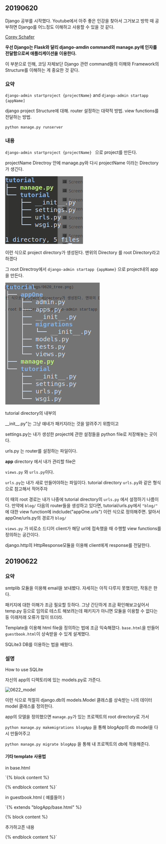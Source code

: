 ## 20190620

Django 공부를 시작했다. Youtube에서 아주 좋은 인강을 찾아서 그거보고 방학 때 공부하면 Django를 어느정도 이해하고 사용할 수 있을 것 같다.

[Corey Schafer ](https://www.youtube.com/watch?v=UmljXZIypDc&list=PL-osiE80TeTtoQCKZ03TU5fNfx2UY6U4p)

**우선 Django는 Flask와 달리 django-amdin command와 manage.py에 인자를 전달함으로써 애플리케이션을 이용한다.**

이 부분으로 인해, 코딩 자체보단 Django 관련 command들의 이해와 Framework의 Structure를 이해하는 게 중요한 것 같다.

### 요약

`django-admin startproject {projectName}`  and `django-admin startapp {appName]`

django project Structure에 대해. router 설정하는 대략적 방법. view functions를 전달하는 방법.

`python manage.py runserver`

### 내용

`django-admin startproject {projectName} `  으로 project를 만든다.

projectName Directroy 안에 manage.py와 다시 projectName 이라는 Directory가 생긴다.

![0620_tree](imgs/0620_tree.png)

이런 식으로 project directory가 생성된다. 맨위의 Directory 를 root Directory라고 하겠다

그 root Directroy에서 `django-admin startapp {appName}`  으로 project내의 app을 만든다.

![0620_tree2](imgs/0620_tree2.png)

tutorial directory의 내부의 

&#95;&#95;init&#95;&#95;.py"는 그냥 얘네가 패키지라는 것을 알려주기 위함이고

settings.py는 내가 생성한 project에 관한 설정들을 python file로 저장해놓는 곳이다.

urls.py 는 router를 설정하는 파일이다.

__app__ directory 에서 내가 관리할 file은

`views.py` 와 `urls.py`이다.

`urls.py`는 내가 새로 만들어야하는 파일이다. tutorial directory `urls.py`와 같은 형식으로 참고해서 적어주자

이 때의 root 경로는 내가 나중에 tutorial directory의 `urls.py` 에서 설정하기 나름이다. 만약에 `blog/` 다음의 router들을 생성하고 있다면, tutorial/urls.py에서 `"blog/"` 에 대한 view function에 indclude("appOne.urls") 이런 식으로 정의해주면. 알아서 appOne/urls.py의 경로가 `blog/` 

`views.py` 가 비로소 드디어 client가 해당 url에 접속했을 때 수행할 view functions를 정의하는 공간이다.

django.http의 HttpResponse모듈을 이용해 client에게 response를 전달한다.

## 20190622

### 요약

smtplib 모듈을 이용해 email을 보내봤다. 자세히는 아직 다루지 못했지만, 작동은 한다.

패키지에 대한 이해가 조금 필요할 듯하다. 그냥 간단하게 조금 확인해보고싶어서 temp.py 등으로 임의로 테스트 해보려는데 패키지가 아니면 모듈을 이용할 수 없다는둥 이래저래 오류가 많이 뜨더라.

Template을 이용해 html file을 정의하는 법에 조금 익숙해졌다. `base.html`을 만들어 `guestbook.html`이 상속받을 수 있게 설계했다.

SQLite3 DB를 이용하는 법을 배웠다.

### 설명

How to use SQLite 

자신의 app의 디렉토리에 있는 models.py로 가준다.

![0622_model](0622_model.png)

이런 식으로 적절히 django.db의 models.Model 클래스를 상속받는 나의 데이터 model 클래스를 정의한다.

app의 모델을 정의했으면 `manage.py`가 있는 프로젝트의 root directory로 가서 

`python manage.py makemigrations blogApp`  을 통해 blogApp의 db model을 다시 만들어주고

`python manage.py migrate blogApp`  을 통해 내 프로젝트의 db에 적용해준다.

#### 기타 template 사용법
in base.html

`{% block content %}

{% endblock content %}`

in guestbook.html ( 예를들어 )

`{% extends "blogApp/base.html" %}

{% block content %}

추가하고픈 내용

{% endblock content %}`

